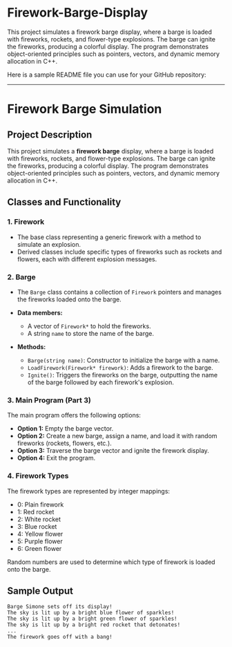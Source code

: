 # Firework-Barge-Display
This project simulates a firework barge display, where a barge is loaded with fireworks, rockets, and flower-type explosions. The barge can ignite the fireworks, producing a colorful display. The program demonstrates object-oriented principles such as pointers, vectors, and dynamic memory allocation in C++.

Here is a sample README file you can use for your GitHub repository:

---

# Firework Barge Simulation

## Project Description

This project simulates a **firework barge** display, where a barge is loaded with fireworks, rockets, and flower-type explosions. The barge can ignite the fireworks, producing a colorful display. The program demonstrates object-oriented principles such as pointers, vectors, and dynamic memory allocation in C++.

## Classes and Functionality

### 1. **Firework**
- The base class representing a generic firework with a method to simulate an explosion.
- Derived classes include specific types of fireworks such as rockets and flowers, each with different explosion messages.

### 2. **Barge**
- The `Barge` class contains a collection of `Firework` pointers and manages the fireworks loaded onto the barge.
- **Data members:**
  - A vector of `Firework*` to hold the fireworks.
  - A string `name` to store the name of the barge.
  
- **Methods:**
  - `Barge(string name)`: Constructor to initialize the barge with a name.
  - `LoadFirework(Firework* firework)`: Adds a firework to the barge.
  - `Ignite()`: Triggers the fireworks on the barge, outputting the name of the barge followed by each firework's explosion.

### 3. **Main Program (Part 3)**

The main program offers the following options:
- **Option 1:** Empty the barge vector.
- **Option 2:** Create a new barge, assign a name, and load it with random fireworks (rockets, flowers, etc.).
- **Option 3:** Traverse the barge vector and ignite the firework display.
- **Option 4:** Exit the program.

### 4. **Firework Types**
The firework types are represented by integer mappings:
- 0: Plain firework
- 1: Red rocket
- 2: White rocket
- 3: Blue rocket
- 4: Yellow flower
- 5: Purple flower
- 6: Green flower

Random numbers are used to determine which type of firework is loaded onto the barge.

## Sample Output

```
Barge Simone sets off its display!
The sky is lit up by a bright blue flower of sparkles!
The sky is lit up by a bright green flower of sparkles!
The sky is lit up by a bright red rocket that detonates!
...
The firework goes off with a bang!
```
